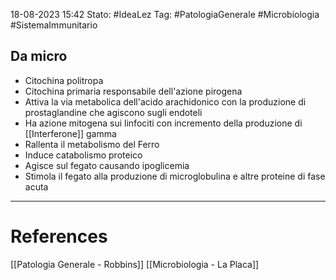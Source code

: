 18-08-2023 15:42
Stato: #IdeaLez
Tag: #PatologiaGenerale #Microbiologia #SistemaImmunitario 

## Da micro
- Citochina politropa
- Citochina primaria responsabile dell'azione pirogena
- Attiva la via metabolica dell'acido arachidonico con la produzione di prostaglandine che agiscono sugli endoteli
- Ha azione mitogena sui linfociti con incremento della produzione di [[Interferone]] gamma
- Rallenta il metabolismo del Ferro
- Induce catabolismo proteico
- Agisce sul fegato causando ipoglicemia
- Stimola il fegato alla produzione di microglobulina e altre proteine di fase acuta



---
# References 

[[Patologia Generale - Robbins]]
[[Microbiologia - La Placa]]
